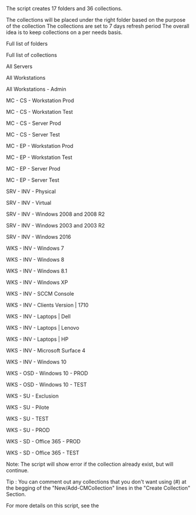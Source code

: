 The script creates 17 folders and 36 collections. 

The collections will be placed under the right folder based on the purpose of the collection
The collections are set to 7 days refresh period
The overall idea is to keep collections on a per needs basis. 

Full list of folders

Full list of collections

All Servers

All Workstations

All Workstations - Admin

MC - CS - Workstation Prod

MC - CS - Workstation Test

MC - CS - Server Prod

MC - CS - Server Test

MC - EP - Workstation Prod

MC - EP - Workstation Test

MC - EP - Server Prod

MC - EP - Server Test

SRV - INV - Physical

SRV - INV - Virtual

SRV - INV - Windows 2008 and 2008 R2

SRV - INV - Windows 2003 and 2003 R2

SRV - INV - Windows 2016

WKS - INV - Windows 7

WKS - INV - Windows 8

WKS - INV - Windows 8.1

WKS - INV - Windows XP

WKS - INV - SCCM Console

WKS - INV - Clients Version | 1710

WKS - INV - Laptops | Dell

WKS - INV - Laptops | Lenovo

WKS - INV - Laptops | HP

WKS - INV - Microsoft Surface 4

WKS - INV - Windows 10

WKS - OSD - Windows 10 - PROD

WKS - OSD - Windows 10 - TEST

WKS - SU - Exclusion

WKS - SU - Pilote

WKS - SU - TEST

WKS - SU - PROD

WKS - SD - Office 365 - PROD

WKS - SD - Office 365 - TEST

Note: The script will show error if the collection already exist, but will continue.

Tip : You can comment out any collections that you don't want using (#) at the begging of the "New/Add-CMCollection" lines in the "Create Collection" Section.

For more details on this script, see the

